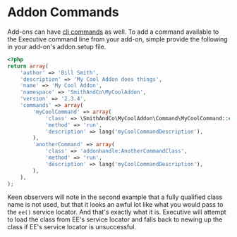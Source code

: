 # Addon Commands

Add-ons can have [cli commands](custom-commands.md) as well. To add a command available to the Executive command line from your add-on, simple provide the following in your add-on's addon.setup file.

```php
<?php
return array(
    'author' => 'Bill Smith',
    'description' => 'My Cool Addon does things',
    'name' => 'My Cool Addon',
    'namespace' => 'SmithAndCo\MyCoolAddon',
    'version' => '2.3.4',
    'commands' => array(
        'myCoolCommand' => array(
            'class' => \SmithAndCo\MyCoolAddon\Command\MyCoolCommand::class,
            'method' => 'run',
            'description' => lang('myCoolCommandDescription'),
        ),
        'anotherCommand' => array(
            'class' => 'addonhandle:AnotherCommandClass',
            'method' => 'run',
            'description' => lang('myCoolCommandDescription'),
        ),
    ),
);
```

Keen observers will note in the second example that a fully qualified class name is not used, but that it looks an awful lot like what you would pass to the `ee()` service locator. And that's exactly what it is. Executive will attempt to load the class from EE's service locator and falls back to newing up the class if EE's service locator is unsuccessful.
